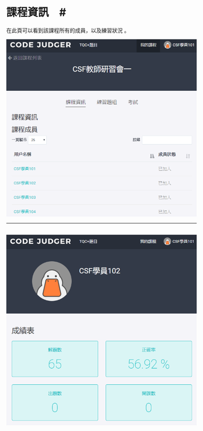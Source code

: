 # 課程資訊　#

在此頁可以看到該課程所有的成員，以及練習狀況 。

![](/assets/cjmds01myclass-01-info.png)

---

![](/assets/cjmds01myclass-01-info-01.png)
---


